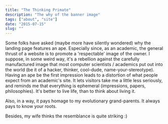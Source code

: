 ```yaml
---
title: "The Thinking Primate"
description: "The why of the banner image"
tags: ["about", "site"]
date: "2015-07-15"
slug: ""
---
```


Some folks have asked (maybe more have silently wondered) why the landing page features an ape.<!--more--> Especially since, as an academic, the general thrust
of a website is to promote a 'respectable' image of the owner. I suppose, in some weird way, it's a rebellion against the carefully manufactured  image that 
most computer scientists / academics put out into the world (be it of a hacker, thinker, cool-dude, name-your-stereotype). Having an ape be the first impression leads to 
a distortion of what people expect from an academic's site. It lets visitors take me a little less seriously, and reminds me that everything is ephemeral (impressions, papers, philosophies).
It's better to live life, than to think about living it.

Also, in a way, it pays homage to my evolutionary grand-parents. It always pays to know your roots.

Besides, my wife thinks the resemblance is quite striking :)




